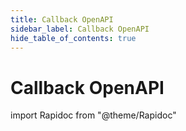 ```yaml
---
title: Callback OpenAPI
sidebar_label: Callback OpenAPI
hide_table_of_contents: true
---
```


# Callback OpenAPI

import Rapidoc from "@theme/Rapidoc"

<Rapidoc apiUrl="https://develop--s-money-documentation-site.netlify.app/test.yaml"  isRelative ="">
</Rapidoc>
